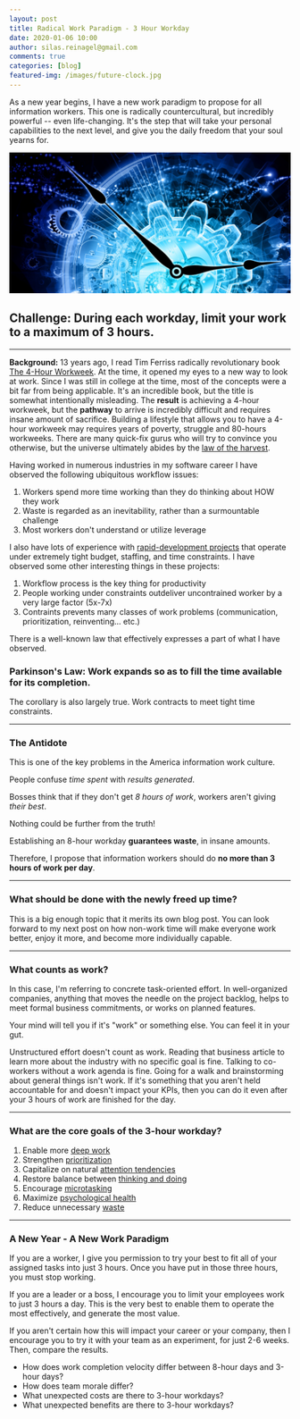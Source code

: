 ```yaml
---
layout: post
title: Radical Work Paradigm - 3 Hour Workday
date: 2020-01-06 10:00
author: silas.reinagel@gmail.com
comments: true
categories: [blog]
featured-img: /images/future-clock.jpg
---
```


As a new year begins, I have a new work paradigm to propose for all information workers. This one is radically countercultural, but incredibly powerful -- even life-changing. It's the step that will take your personal capabilities to the next level, and give you the daily freedom that your soul yearns for. 

<img src="/images/future-clock.jpg" alt="Gorgeous futuristic clock." />

## Challenge: During each workday, limit your work to a maximum of 3 hours. 

----

**Background:** 13 years ago, I read Tim Ferriss radically revolutionary book [The 4-Hour Workweek](https://fourhourworkweek.com/). At the time, it opened my eyes to a new way to look at work. Since I was still in college at the time, most of the concepts were a bit far from being applicable. It's an incredible book, but the title is somewhat intentionally misleading. The **result** is achieving a 4-hour workweek, but the **pathway** to arrive is incredibly difficult and requires insane amount of sacrifice. Building a lifestyle that allows you to have a 4-hour workweek may requires years of poverty, struggle and 80-hours workweeks. There are many quick-fix gurus who will try to convince you otherwise, but the universe ultimately abides by the [law of the harvest](https://tonyevans.org/the-law-of-the-harvest/).

Having worked in numerous industries in my software career I have observed the following ubiquitous workflow issues:

1. Workers spend more time working than they do thinking about HOW they work
2. Waste is regarded as an inevitability, rather than a surmountable challenge
3. Most workers don't understand or utilize leverage

I also have lots of experience with [rapid-development projects](/blog/2018/08/13/supersonic-project-velocity/) that operate under extremely tight budget, staffing, and time constraints. I have observed some other interesting things in these projects:

1. Workflow process is the key thing for productivity
2. People working under constraints outdeliver uncontrained worker by a very large factor (5x-7x)
3. Contraints prevents many classes of work problems (communication, prioritization, reinventing... etc.)

There is a well-known law that effectively expresses a part of what I have observed. 

### Parkinson's Law: Work expands so as to fill the time available for its completion.

The corollary is also largely true. Work contracts to meet tight time constraints.

----

### The Antidote

This is one of the key problems in the America information work culture.

People confuse *time spent* with *results generated*. 

Bosses think that if they don't get *8 hours of work*, workers aren't giving *their best*.

Nothing could be further from the truth!

Establishing an 8-hour workday **guarantees waste**, in insane amounts.

Therefore, I propose that information workers should do **no more than 3 hours of work per day**.

---

### What should be done with the newly freed up time?

This is a big enough topic that it merits its own blog post. You can look forward to my next post on how non-work time will make everyone work better, enjoy it more, and become more individually capable.

----

### What counts as work?

In this case, I'm referring to concrete task-oriented effort. In well-organized companies, anything that moves the needle on the project backlog, helps to meet formal business commitments, or works on planned features.

Your mind will tell you if it's "work" or something else. You can feel it in your gut.

Unstructured effort doesn't count as work. Reading that business article to learn more about the industry with no specific goal is fine. Talking to co-workers without a work agenda is fine. Going for a walk and brainstorming about general things isn't work. If it's something that you aren't held accountable for and doesn't impact your KPIs, then you can do it even after your 3 hours of work are finished for the day. 

----

### What are the core goals of the 3-hour workday?

1. Enable more [deep work](https://doist.com/blog/complete-guide-to-deep-work/)
2. Strengthen [prioritization](https://www.franklincovey.com/the-7-habits/habit-3.html)
3. Capitalize on natural [attention tendencies](https://www.focusboosterapp.com/blog/the-science-behind-the-pomodoro-technique/)
4. Restore balance between [thinking and doing](https://dariusforoux.com/20-80-rule-of-effective-thinking/)
5. Encourage [microtasking](https://www.yegor256.com/2017/11/28/microtasking.html)
6. Maximize [psychological health](https://www.amazon.com/Margin-Restoring-Emotional-Financial-Overloaded/dp/1576836827)
7. Reduce unnecessary [waste](https://en.wikipedia.org/wiki/Muda_(Japanese_term))

----

### A New Year - A New Work Paradigm

If you are a worker, I give you permission to try your best to fit all of your assigned tasks into just 3 hours. Once you have put in those three hours, you must stop working.

If you are a leader or a boss, I encourage you to limit your employees work to just 3 hours a day. This is the very best to enable them to operate the most effectively, and generate the most value.

If you aren't certain how this will impact your career or your company, then I encourage you to try it with your team as an experiment, for just 2-6 weeks. Then, compare the results. 

- How does work completion velocity differ between 8-hour days and 3-hour days?
- How does team morale differ?
- What unexpected costs are there to 3-hour workdays?
- What unexpected benefits are there to 3-hour workdays?
